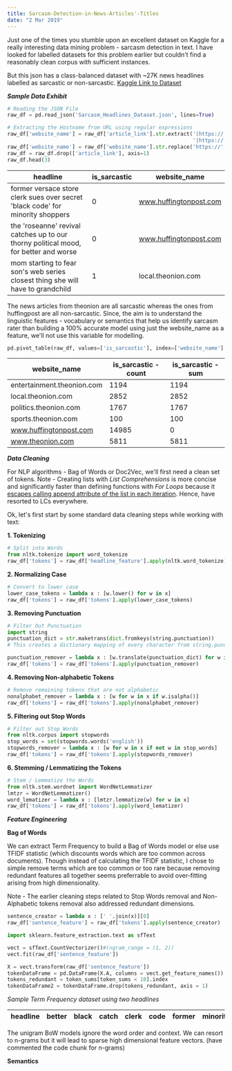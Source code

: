 ```yaml
---
title: Sarcasm-Detection-in-News-Articles'-Titles
date: "2 Mar 2019"
---
```


Just one of the times you stumble upon an excellent dataset on Kaggle for a really interesting data mining problem - sarcasm detection in text. I have looked for labelled datasets for this problem earlier but couldn't find a reasonably clean corpus with sufficient instances.

But this json has a class-balanced dataset with ~27K news headlines labelled as sarcastic or non-sarcastic.
[Kaggle Link to Dataset](https://www.kaggle.com/rmisra/news-headlines-dataset-for-sarcasm-detection/home)

_**Sample Data Exhibit**_

```python
# Reading the JSON File
raw_df = pd.read_json('Sarcasm_Headlines_Dataset.json', lines=True)

# Extracting the Hostname from URL using regular expressions
raw_df['website_name'] = raw_df['article_link'].str.extract('(https://.*?[.]comhttp/'
                                                            '|https://.*?[.]com)', expand=True)
raw_df['website_name'] = raw_df['website_name'].str.replace('https://','').str.replace('/','').str.replace('comhttp','com')
raw_df = raw_df.drop(['article_link'], axis=1)
raw_df.head(3)
```

|headline|is_sarcastic|website_name|
| -------------| -------------| -------------|
|former versace store clerk sues over secret 'black code' for minority shoppers|0|www.huffingtonpost.com|
|the 'roseanne' revival catches up to our thorny political mood, for better and worse|0|www.huffingtonpost.com|
|mom starting to fear son's web series closest thing she will have to grandchild|1|local.theonion.com|


The news articles from theonion are all sarcastic whereas the ones from huffingpost are all non-sarcastic. Since, the aim is to understand the linguistic features - vocabulary or semantics that help us identify sarcasm rater than building a 100% accurate model using just the website_name as a feature, we'll not use this variable for modelling.

```python
pd.pivot_table(raw_df, values=['is_sarcastic'], index=['website_name'], aggfunc=('sum','count'), fill_value=0)
```

|website_name|is_sarcastic - count|is_sarcastic - sum|		
| -------------| -------------| -------------|	
|entertainment.theonion.com|1194|1194|
|local.theonion.com|2852|2852|
|politics.theonion.com|1767|1767|
|sports.theonion.com|100|100|
|www.huffingtonpost.com|14985|0|
|www.theonion.com|5811|5811|


_**Data Cleaning**_

For NLP algorithms - Bag of Words or Doc2Vec, we'll first need a clean set of tokens.
Note - Creating lists with _List Comprehensions_ is more concise and significantly faster than defining functions with _For Loops_ because it [escapes calling append attribute of the list in each iteration](https://stackoverflow.com/questions/30245397/why-is-a-list-comprehension-so-much-faster-than-appending-to-a-list). Hence, have resorted to LCs everywhere. 

Ok, let's first start by some standard data cleaning steps while working with text:

**1. Tokenizing**
```python
# Split into Words
from nltk.tokenize import word_tokenize
raw_df['tokens'] = raw_df['headline_feature'].apply(nltk.word_tokenize)
```

**2. Normalizing Case**
```python
# Convert to lower case
lower_case_tokens = lambda x : [w.lower() for w in x]
raw_df['tokens'] = raw_df['tokens'].apply(lower_case_tokens)
```

**3. Removing Punctuation**
```python
# Filter Out Punctuation
import string
punctuation_dict = str.maketrans(dict.fromkeys(string.punctuation))
# This creates a dictionary mapping of every character from string.punctuation to None

punctuation_remover = lambda x : [w.translate(punctuation_dict) for w in x]
raw_df['tokens'] = raw_df['tokens'].apply(punctuation_remover)
```

**4. Removing Non-alphabetic Tokens**
```python
# Remove remaining tokens that are not alphabetic
nonalphabet_remover = lambda x : [w for w in x if w.isalpha()]
raw_df['tokens'] = raw_df['tokens'].apply(nonalphabet_remover)
```

**5. Filtering out Stop Words**
```python
# Filter out Stop Words
from nltk.corpus import stopwords
stop_words = set(stopwords.words('english'))
stopwords_remover = lambda x : [w for w in x if not w in stop_words]
raw_df['tokens'] = raw_df['tokens'].apply(stopwords_remover)
```

**6. Stemming / Lemmatizing the Tokens**
```python
# Stem / Lemmatize the Words
from nltk.stem.wordnet import WordNetLemmatizer
lmtzr = WordNetLemmatizer()
word_lematizer = lambda x : [lmtzr.lemmatize(w) for w in x]
raw_df['tokens'] = raw_df['tokens'].apply(word_lematizer)
```

_**Feature Engineering**_

**Bag of Words**

We can extract Term Frequency to build a Bag of Words model or else use TFIDF statistic (which discounts words which are too common across documents). Though instead of calculating the TFIDF statistic, I chose to simple remove terms which are too common or too rare because removing redundant features all together seems preferrable to avoid over-fitting arising from high dimensionality.

Note - The earlier cleaning steps related to Stop Words removal and Non-Alphabetic tokens removal also addressed redundant dimensions.

```python
sentence_creator = lambda x : [' '.join(x)][0]
raw_df['sentence_feature'] = raw_df['tokens'].apply(sentence_creator)
```

```python
import sklearn.feature_extraction.text as sfText

vect = sfText.CountVectorizer()#(ngram_range = (1, 2))
vect.fit(raw_df['sentence_feature'])

X = vect.transform(raw_df['sentence_feature'])
tokenDataFrame = pd.DataFrame(X.A, columns = vect.get_feature_names())
tokens_redundant = token_sums[token_sums < 10].index
tokenDataFrame2 = tokenDataFrame.drop(tokens_redundant, axis = 1)
```
_Sample Term Frequency dataset using two headlines_ 

|headline|better|black|catch|clerk|code|former|minority|headline|better|black|catch|clerk|code|former|minority|
| -------------| -------------| -------------| -------------| -------------| -------------| -------------| -------------| -------------| -------------| -------------| -------------| -------------| -------------| -------------| -------------|		

The unigram BoW models ignore the word order and context. We can resort to n-grams but it will lead to sparse high dimensional feature vectors. (have commented the code chunk for n-grams)


**Semantics**



